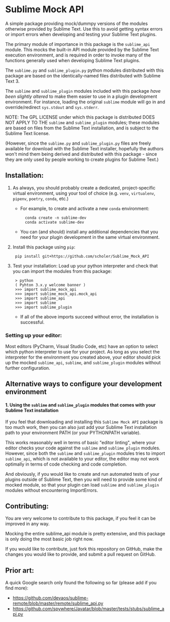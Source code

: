 
# Sublime Mock API

A simple package providing mock/dummpy versions of the modules otherwise provided by Sublime Text.
Use this to avoid getting syntax errors or import errors when developing 
and testing your Sublime Text plugins.

The primary module of importance in this package is the `sublime_api` module.
This mocks the built-in API module provided by the Sublime Text execution environment,
and is required in order to invoke many of the functions generally used when 
developing Sublime Text plugins.

The `sublime.py` and `sublime_plugin.py` python modules distributed with this package 
are based on the identically-named files distributed with Sublime Text 3.

The `sublime` and `sublime_plugin` modules included with this package *have been slightly altered* 
to make them easier to use in a plugin development environment.
For instance, loading the original `sublime` module will go in and override/redirect 
`sys.stdout` and `sys.stderr`.

NOTE: The GPL LICENSE under which this package is distributed DOES NOT APPLY TO THE 
`sublime` and `sublime_plugin` modules; these modules are based on files from the
Sublime Text installation, and is subject to the Sublime Text license.

(However, since the `sublime.py` and `sublime_plugin.py` files are freely available 
for download with the Sublime Text installer, hopefully the authors won't mind them 
being derived and distributed with this package - since they are only used by people
working to create plugins for Sublime Text.)


## Installation:

1. As always, you should probably create a dedicated, project-specific 
	virtual environment, using your tool of choice 
	(e.g. `venv`, `virtualenv`, `pipenv`, `poetry`, `conda`, etc.)

	* For example, to create and activate a new `conda` environment:

			conda create -n sublime-dev
			conda activate sublime-dev

	* You can (and should) install any additional dependencies that you need for 
		your plugin development in the same virtual environment.


2. Install this package using `pip`:

		pip install git+https://github.com/scholer/Sublime_Mock_API


3. Test your installation: 
	Load up your python interpreter and check that you can import the modules from this package:
	
		> python
		( Pyhton 3.x.y welcome banner )
		>>> import sublime_mock_api
		>>> import sublime_mock_api.mock_api
		>>> import sublime_api
		>>> import sublime
		>>> import sublime_plugin
		
	* If all of the above imports succeed without error, the installation is successful.


### Setting up your editor:

Most editors (PyCharm, Visual Studio Code, etc) have an option to select which 
python interpreter to use for your project.
As long as you select the interpreter for the environment you created above,
your editor should pick up the mocked `sublime_api`, `sublime`, and `sublime_plugin` modules
without further configuration.





## Alternative ways to configure your development environment


#### 1. Using the `sublime` and `sublime_plugin` modules that comes with your Sublime Text installation

If you feel that downloading and installing this `Sublime Mock API` package is too much work,
then you can also just add your Sublime Text installation path 
to your environment PATH (or your PYTHONPATH variable).

This works reasonably well in terms of basic "editor linting", 
where your editor checks your code against the `sublime` and `sublime_plugin` modules.
However, since both the `sublime` and `sublime_plugin` modules tries to import `sublime_api`,
which is not available to your editor, the editor may not work optimally in terms of code 
checking and code completion.

And obviously, if you would like to create and run automated tests of your plugins 
outside of Sublime Text, then you will need to provide some kind of mocked module,
so that your plugin can load `sublime` and `sublime_plugin` modules without 
encountering ImportErrors.



## Contributing:

You are very welcome to contribute to this package, if you feel it can be improved in any way.

Mocking the entire sublime_api module is pretty extensive, 
and this package is only doing the most basic job right now.

If you would like to contribute, just fork this repository on GitHub,
make the changes you would like to provide, and submit a pull request on GitHub.



## Prior art:

A quick Google search only found the following so far (please add if you find more):

* https://github.com/devaos/sublime-remote/blob/master/remote/sublime_api.py
* https://github.com/spywhere/Javatar/blob/master/tests/stubs/sublime_api.py

